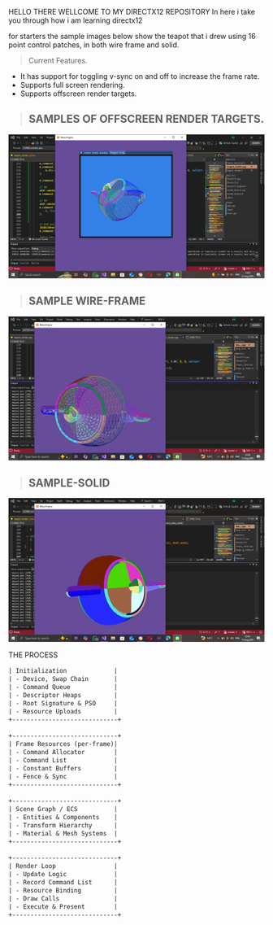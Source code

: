 HELLO THERE WELLCOME TO MY DIRECTX12 REPOSITORY 
In here i take you through how i am learning directx12

for starters the sample images below show the teapot that i drew using 16 point control patches, in both wire frame and solid.

> Current Features.
- It has support for toggling v-sync on and off to increase the frame rate.
- Supports full screen rendering.
- Supports offscreen render targets.

> ## SAMPLES OF OFFSCREEN RENDER TARGETS.
![wire frame offscreen](assets/wire_frame_offscreen.png)

> ## SAMPLE WIRE-FRAME
![wire frame](assets/wire-frame.png)

> ## SAMPLE-SOLID
![solid](assets/solid.png)

THE PROCESS<br>
```+-----------------------------+
| Initialization             |
| - Device, Swap Chain       |
| - Command Queue            |
| - Descriptor Heaps         |
| - Root Signature & PSO     |
| - Resource Uploads         |
+-----------------------------+

+-----------------------------+
| Frame Resources (per-frame)|
| - Command Allocator        |
| - Command List             |
| - Constant Buffers         |
| - Fence & Sync             |
+-----------------------------+

+-----------------------------+
| Scene Graph / ECS          |
| - Entities & Components    |
| - Transform Hierarchy      |
| - Material & Mesh Systems  |
+-----------------------------+

+-----------------------------+
| Render Loop                |
| - Update Logic             |
| - Record Command List      |
| - Resource Binding         |
| - Draw Calls               |
| - Execute & Present        |
+-----------------------------+
```
